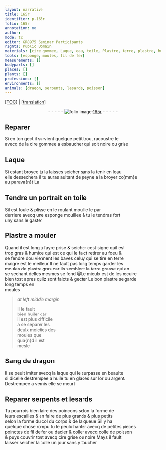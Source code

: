 ```yaml
---
layout: narrative
title: 165r
identifier: p-165r
folio: 165r
annotation: no
author:
mode: tc
editor: GR8975 Seminar Participants
rights: Public Domain
materials: [cire gommee, Laque, eau, toile, Plastre, terre, plastre, huiler, Sang de dragon, laque, huile, or, argent, vernis, fer, acier, colle de poisson, cire, colle]
tools: [esponge, moules, fil de fer]
measurements: []
bodyparts: []
places: []
plants: []
professions: []
environments: []
animals: [dragon, serpents, lesards, poisson]
---
```


<p><a href="{{ site.baseurl }}/diplomatic/">[TOC]</a> | <a href="{{ site.baseurl }}/_texts/p-165r_tl.md/">[translation]</a></p><div class="folio" align="center">- - - - - <a href="http://gallica.bnf.fr/ark:/12148/btv1b10500001g/f335.item.r=" target="_blank"><img src="https://cu-mkp.github.io/2017-workshop-edition/assets/photo-icon.png" alt="folio image: " style="display:inline-block; margin-bottom:-3px;"/>165r</a> - - - - - </div>  
  

## Reparer

 
Si en ton gect il survient quelque petit trou, racoustre le<br/> avecq de la <span class="m">cire gommee</span> a esbaucher qui soit noire ou grise
 
 
  

## <span class="m">Laque</span>

 
Si estant broyee tu la laisses seicher sans la tenir en l<span class="m">eau</span><br/> elle dessechera & tu auras aultant de peyne a la broyer co{mm}e<br/> au parava{n}t <span class="del"><span class="add">La</span></span>
 
 
  

## Tendre un portrait en <span class="m">toile</span>

 
Sil est foule & plisse en le roulant mouille le par<br/> derriere avecq une <span class="tl">esponge</span> mouillee & tu le tendras fort<br/> uny sans le gaster
 
 
  

## <span class="m">Plastre</span> a mouler

 
Quand il est long a fayre prise & seicher cest signe quil est<br/> trop gras & humide qui est ce qui le faict retirer au foeu &<br/> se fendre dou viennent les baves celuy qui se tire en <span class="m">terre</span><br/> maigre est le meilleur Il ne fault pas long temps garder les<br/> <span class="tl">moules</span> de <span class="m">plastre</span> gras car ils semblent la <span class="m">terre</span> grasse qui en<br/> se sechant delles mesmes se fend @Le mieulx est de les recuire<br/> bien tost apres quilz sont faicts & gecter Le bon <span class="m">plastre</span> se garde<br/> long temps en<br/> <span class="tl">moules</span>
 
> *at left middle margin*
> 
> 
>   Il le fault<br/> bien <span class="m">huiler</span> car<br/> il est plus difficile<br/> a se separer les<br/> deulx moicties des<br/> <span class="tl">moules</span> que<br/> qua{n}d il est<br/> mesle
 
 
  

## <span class="m">Sang de <span class="al">dragon</span></span>

 
Il se peult imiter avecq la <span class="m">laque</span> qui le surpasse en beaulte<br/> si dicelle destrempee a <span class="m">huile</span> tu en glaces sur l<span class="m">or</span> ou <span class="m">argent</span>.<br/> Destrempee a <span class="m">vernis</span> elle se meurt
 
 
  

## Reparer <span class="al">serpents</span> et <span class="al">lesards</span>

 
Tu pourrois bien faire des poincons selon la forme de<br/> leurs escailles & en faire de plus grands & plus petits<br/> selon la forme du col du corps & de la queue Sil y ha<br/> quelque chose rompu tu le peulx hanter avecq de petites <span class="del">pieces</span><br/> poinctes de <span class="tl">fil de <span class="m">fer</span></span> ou d<span class="m">acier</span> & coller avecq <span class="m">colle de <span class="al">poisson</span></span><br/> & puys couvrir tout avecq <span class="m">cire</span> grise ou noire Mays il fault<br/> laisser seicher la <span class="m">colle</span> un jour sans y toucher
 
